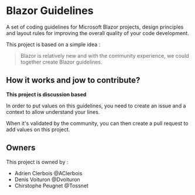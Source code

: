 # Blazor Guidelines

A set of coding guidelines for Microsoft Blazor projects, design principles and layout rules for improving the overall quality of your code development.

This project is based on a simple idea : 

> Blazor is relatively new and with the community experience, we could together create Blazor guidelines.

## How it works and jow to contribute?

**This project is discussion based**

In order to put values on this guidelines, you need to create an issue and a context to allow understand your lines. 

When it's validated by the community, you can then create a pull request to add values on this project.

## Owners

This project is owned by : 

* Adrien Clerbois @AClerbois
* Denis Voituron @Dvoituron
* Chirstophe Peugnet @Tossnet
